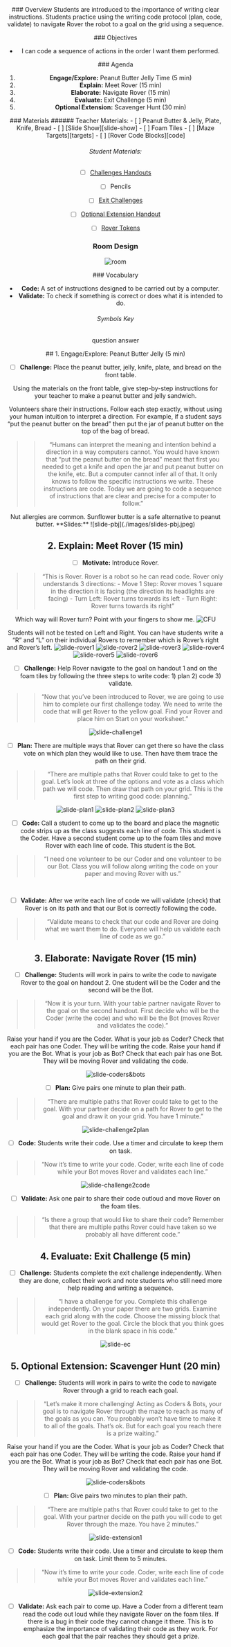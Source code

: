 <header class='header' title='Rover' subtitle='Lesson 02'/>

<notable>
<iconp src='/icons/activity.png'>### Overview</iconp>
Students are introduced to the importance of writing clear instructions. Students practice using the writing code protocol (plan, code, validate) to navigate Rover the robot to a goal on the grid using a sequence.

<iconp src='/icons/objectives.png'>### Objectives</iconp>
- I can code a sequence of actions in the order I want them performed.

<iconp src='/icons/agenda.png'>### Agenda</iconp>
1. **Engage/Explore:** Peanut Butter Jelly Time (5 min)
1. **Explain:** Meet Rover (15 min)
1. **Elaborate:** Navigate Rover (15 min)
1. **Evaluate:** Exit Challenge (5 min)
1. **Optional Extension:** Scavenger Hunt (30 min)

<note>
<iconp src='/icons/materials.png'>### Materials</iconp>
###### Teacher Materials:
- [ ] Peanut Butter & Jelly, Plate, Knife, Bread
- [ ] [Slide Show][slide-show]
- [ ] Foam Tiles
- [ ] [Maze Targets][targets]
- [ ] [Rover Code Blocks][code]

###### Student Materials:
- [ ] [Challenges Handouts][handout]
- [ ] Pencils
- [ ] [Exit Challenges][exit]
- [ ] [Optional Extension Handout][extension]
- [ ] [Rover Tokens][cutouts]


</note>

### Room Design
![room](/images/layout-grid.png)

<note>

<iconp src='/icons/vocab.png'>### Vocabulary</iconp>
- **Code:** A set of instructions designed to be carried out by a computer.
- **Validate:** To check if something is correct or does what it is intended to do.

###### Symbols Key
<iconp ml='1.65em' type='question'>question</iconp>
<iconp ml='1.65em' type='answer'>answer</iconp>
</note>

<pagebreak/>
## 1. Engage/Explore: Peanut Butter Jelly (5 min)

- [ ] **Challenge:** Place the peanut butter, jelly, knife, plate, and bread on the front table.

<iconp type="question">Using the materials on the front table, give step-by-step instructions for your teacher to make a peanut butter and jelly sandwich.</iconp>

<iconp type="answer">Volunteers share their instructions. Follow each step exactly, without using your human intuition to interpret a direction. For example, if a student says “put the peanut butter on the bread” then put the jar of peanut butter on the top of the bag of bread.</iconp>

> > “Humans can interpret the meaning and intention behind a direction in a way computers cannot. You would have known that “put the peanut butter on the bread” meant that first you needed to get a knife and open the jar and put peanut butter on the knife, etc. But a computer cannot infer all of that. It only knows to follow the specific instructions we write. These instructions are code. Today we are going to code a sequence of instructions that are clear and precise for a computer to follow.”

<note type="tip">
Nut allergies are common. Sunflower butter is a safe alternative to peanut butter.
**Slides:** ![slide-pbj](./images/slides-pbj.jpeg)
</note>

## 2. Explain: Meet Rover (15 min)

- [ ] **Motivate:** Introduce Rover.

> > “This is Rover. Rover is a robot so he can read code. Rover only understands 3 directions:
	- Move 1 Step: Rover moves 1 square in the direction it is facing (the direction its headlights are facing)
	- Turn Left: Rover turns towards its left
	- Turn Right: Rover turns towards its right”

<iconp type="question">Which way will Rover turn? Point with your fingers to show me.</iconp>
<iconp type="answer">![CFU](./images/CFU.jpeg)</iconp>

<note type="tip">Students will not be tested on Left and Right. You can have students write a “R” and “L” on their individual Rovers to remember which is Rover’s right and Rover’s left.
![slide-rover1](./images/slides-rover1.jpeg)
![slide-rover2](./images/slides-rover2.jpeg)
![slide-rover3](./images/slides-rover3.jpeg)
![slide-rover4](./images/slides-rover4.jpeg)
![slide-rover5](./images/slides-rover5.jpeg)
![slide-rover6](./images/slides-rover6.jpeg)
</note>

- [ ] **Challenge:** Help Rover navigate to the goal on handout 1 and on the foam tiles by following the three steps to write code: 1) plan 2) code 3) validate.

> > “Now that you’ve been introduced to Rover, we are going to use him to complete our first challenge today. We need to write the code that will get Rover to the yellow goal. Find your Rover and place him on Start on your worksheet.”

<note> ![slide-challenge1](./images/slides-challenge1.jpeg)</note>
<br/>

- [ ] **Plan:** There are multiple ways that Rover can get there so have the class vote on which plan they would like to use. Then have them trace the path on their grid.

> > “There are multiple paths that Rover could take to get to the goal. Let’s look at three of the options and vote as a class which path we will code. Then draw that path on your grid. This is the first step to writing good code: planning.”

<note> ![slide-plan1](./images/slides-plan1.jpeg)
![slide-plan2](./images/slides-plan2.jpeg)
![slide-plan3](./images/slides-plan3.jpeg)</note>

- [ ] **Code:** Call a student to come up to the board and place the magnetic code strips up as the class suggests each line of code. This student is the Coder. Have a second student come up to the foam tiles and move Rover with each line of code. This student is the Bot.

> > “I need one volunteer to be our Coder and one volunteer to be our Bot. Class you will follow along writing the code on your paper and moving Rover with us.”

<br/>

- [ ] **Validate:** After we write each line of code we will validate (check) that Rover is on its path and that our Bot is correctly following the code.

> > “Validate means to check that our code and Rover are doing what we want them to do. Everyone will help us validate each line of code as we go.”


## 3. Elaborate: Navigate Rover (15 min)

- [ ] **Challenge:** Students will work in pairs to write the code to navigate Rover to the goal on handout 2. One student will be the Coder and the second will be the Bot.

> > “Now it is your turn. With your table partner navigate Rover to the goal on the second handout. First decide who will be the Coder (write the code) and who will be the Bot (moves Rover and validates the code).”

<iconp type="question">Raise your hand if you are the Coder. What is your job as Coder?</iconp>
<iconp type="answer">Check that each pair has one Coder. They will be writing the code.</iconp>
<iconp type="question">Raise your hand if you are the Bot. What is your job as Bot?</iconp>
<iconp type="answer">Check that each pair has one Bot. They will be moving Rover and validating the code.</iconp>

<note> ![slide-coders&bots](./images/slides-CB.jpeg)</note>

- [ ] **Plan:** Give pairs one minute to plan their path.

> > “There are multiple paths that Rover could take to get to the goal. With your partner decide on a path for Rover to get to the goal and draw it on your grid. You have 1 minute.”

<note> ![slide-challenge2plan](./images/slides-challenge2plan.jpeg)</note>
<br/>

- [ ] **Code:** Students write their code. Use a timer and circulate to keep them on task.

> > “Now it’s time to write your code. Coder, write each line of code while your Bot moves Rover and validates each line.”

<note> ![slide-challenge2code](./images/slides-challenge2code.jpeg)</note>
<br/>

- [ ] **Validate:** Ask one pair to share their code outloud and move Rover on the foam tiles.

> > “Is there a group that would like to share their code? Remember that there are multiple paths Rover could have taken so we probably all have different code.”

## 4. Evaluate: Exit Challenge (5 min)
- [ ] **Challenge:** Students complete the exit challenge independently. When they are done, collect their work and note students who still need more help reading and writing a sequence.

> > “I have a challenge for you. Complete this challenge independently. On your paper there are two grids. Examine each grid along with the code. Choose the missing block that would get Rover to the goal. Circle the block that you think goes in the blank space in his code.”

<note> ![slide-ec](./images/slides-ec.jpeg)</note>

## 5. Optional Extension: Scavenger Hunt (20 min)

- [ ] **Challenge:** Students will work in pairs to write the code to navigate Rover through a grid to reach each goal.

> > “Let’s make it more challenging! Acting as Coders & Bots, your goal is to navigate Rover through the maze to reach as many of the goals as you can. You probably won’t have time to make it to all of the goals. That’s ok. But for each goal you reach there is a prize waiting.”

<iconp type="question">Raise your hand if you are the Coder. What is your job as Coder?</iconp>
<iconp type="answer">Check that each pair has one Coder. They will be writing the code.</iconp>
<iconp type="question">Raise your hand if you are the Bot. What is your job as Bot?</iconp>
<iconp type="answer">Check that each pair has one Bot. They will be moving Rover and validating the code.</iconp>

<note> ![slide-coders&bots](./images/slides-CB.jpeg)</note>

- [ ] **Plan:** Give pairs two minutes to plan their path.

> > “There are multiple paths that Rover could take to get to the goal. With your partner decide on the path you will code to get Rover through the maze. You have 2 minutes.”

<note> ![slide-extension1](./images/slides-extension1.jpeg)</note>
<br/>

- [ ] **Code:** Students write their code. Use a timer and circulate to keep them on task. Limit them to 5 minutes.

> > “Now it’s time to write your code. Coder, write each line of code while your Bot moves Rover and validates each line.”

<note> ![slide-extension2](./images/slides-extension2.jpeg)</note>
<br/>

- [ ] **Validate:** Ask each pair to come up. Have a Coder from a different team read the code out loud while they navigate Rover on the foam tiles. If there is a bug in their code they cannot change it there. This is to emphasize the importance of validating their code as they work. For each goal that the pair reaches they should get a prize.

</notable>

[slide-show]: https://docs.google.com/presentation/d/103U6Lu_6_KLPb2_JE_eC1U3nOMfyfcuJ1U5rjG4UTkE/edit?usp=sharing
[targets]: https://drive.google.com/file/d/0B48_2vIyABioeEVTZWx1XzRMUFU/view?usp=sharing
[code]: https://drive.google.com/file/d/0B48_2vIyABioU0FyTTNsR29WNUE/view?usp=sharing
[handout]: https://drive.google.com/file/d/0B48_2vIyABiodlhwdFRiRDJXckU/view?usp=sharing
[exit]: https://drive.google.com/file/d/0B48_2vIyABioZk5fTGZGQkNIX0U/view?usp=sharing
[extension]: https://drive.google.com/file/d/0B48_2vIyABioQmxOeEpnb3F4TVE/view?usp=sharing
[cutouts]: https://drive.google.com/file/d/0B48_2vIyABioX3I1cjkxUW9JckE/view?usp=sharing

